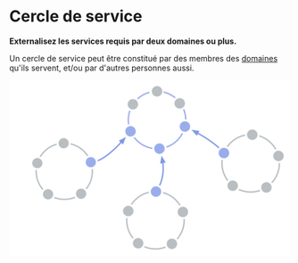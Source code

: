 # Cercle de service

<summary>
<strong>Externalisez les services requis par deux domaines ou plus.</strong>
</summary>

Un cercle de service peut être constitué par des membres des [domaines](glossary:domain) qu'ils servent, et/ou par d'autres personnes aussi.

![Cercle de service](img/structural-patterns/service-circle.png)